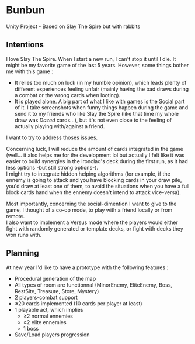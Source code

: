 # Bunbun
Unity Project - Based on Slay The Spire but with rabbits

## Intentions
I love Slay The Spire. When I start a new run, I can't stop it until I die. It might be my favorite game of the last 5 years. However, some things bother me with this game :
 - It relies too much on luck (in my humble opinion), which leads plenty of different experiences feeling unfair (mainly having the bad draws during a combat or the wrong cards when looting).
 - It is played alone. A big part of what I like with games is the Social part of it. I take screenshots when funny things happen during the game and send it to my friends who like Slay the Spire (like that time my whole draw was *Dazed* cards...), but it's not even close to the feeling of actually playing with/against a friend.

<p>I want to try to address thoses issues.</p>

<p>Concerning luck, I will reduce the amount of cards integrated in the game (well... it also helps me for the development lol but actually I felt like it was easier to build synergies in the Ironclad's deck during the first run, as it had less options -but still strong options-).<br>
I might try to integrate hidden helping algorithms (for example, if the ennemy is going to attack and you have blocking cards in your draw pile, you'd draw at least one of them, to avoid the situations when you have a full block cards hand when the ennemy doesn't intend to attack vice-versa).</p>

<p>Most importantly, concerning the social-dimention I want to give to the game, I thought of a co-op mode, to play with a friend locally or from remote.<br>
  I also want to implement a Versus mode where the players would either fight with randomly generated or template decks, or fight with decks they won runs with.<p>
    
## Planning
At new year I'd like to have a prototype with the following features :
 - Procedural generation of the map
 - All types of room are functionnal (MinorEnemy, EliteEnemy, Boss, RestSite, Treasure, Store, Mystery)
 - 2 players-combat support
 - ≥20 cards implemented (10 cards per player at least)
 - 1 playable act, which implies
   - ≥2 normal ennemies
   - ≥2 elite ennemies
   - 1 boss
 - Save/Load players progression
